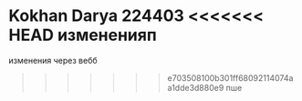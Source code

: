 Kokhan Darya 224403
<<<<<<< HEAD
измененияп
=======
изменения через вебб
>>>>>>> e703508100b301ff68092114074aa1dde3d880e9
пше